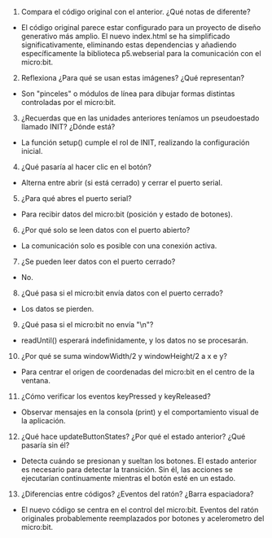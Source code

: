 1. Compara el código original con el anterior. ¿Qué notas de diferente?
+ El código original parece estar configurado para un proyecto de diseño generativo más amplio. El nuevo index.html se ha simplificado significativamente, eliminando estas dependencias y añadiendo específicamente la biblioteca p5.webserial para la comunicación con el micro:bit.
2. Reflexiona ¿Para qué se usan estas imágenes? ¿Qué representan?

+ Son "pinceles" o módulos de línea para dibujar formas distintas controladas por el micro:bit.
3. ¿Recuerdas que en las unidades anteriores teníamos un pseudoestado llamado INIT? ¿Dónde está?

+ La función setup() cumple el rol de INIT, realizando la configuración inicial.
4. ¿Qué pasaría al hacer clic en el botón?

+ Alterna entre abrir (si está cerrado) y cerrar el puerto serial.
5. ¿Para qué abres el puerto serial?

+ Para recibir datos del micro:bit (posición y estado de botones).
6. ¿Por qué solo se leen datos con el puerto abierto?

+ La comunicación solo es posible con una conexión activa.
7. ¿Se pueden leer datos con el puerto cerrado?

+ No.
8. ¿Qué pasa si el micro:bit envía datos con el puerto cerrado?

+ Los datos se pierden.
9. ¿Qué pasa si el micro:bit no envía "\n"?

+ readUntil() esperará indefinidamente, y los datos no se procesarán.
10. ¿Por qué se suma windowWidth/2 y windowHeight/2 a x e y?

+ Para centrar el origen de coordenadas del micro:bit en el centro de la ventana.
11. ¿Cómo verificar los eventos keyPressed y keyReleased?

+ Observar mensajes en la consola (print) y el comportamiento visual de la aplicación.
12. ¿Qué hace updateButtonStates? ¿Por qué el estado anterior? ¿Qué pasaría sin él?

+ Detecta cuándo se presionan y sueltan los botones. El estado anterior es necesario para detectar la transición. Sin él, las acciones se ejecutarían continuamente mientras el botón esté en un estado.
13. ¿Diferencias entre códigos? ¿Eventos del ratón? ¿Barra espaciadora?

+ El nuevo código se centra en el control del micro:bit. Eventos del ratón originales probablemente reemplazados por botones y acelerometro del micro:bit.
